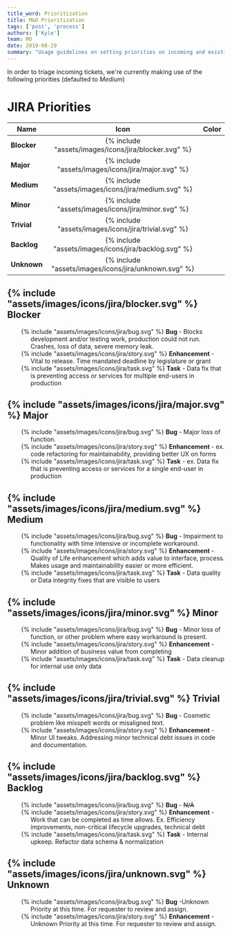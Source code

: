 ```yaml
---
title_word: Prioritization
title: M&O Prioritization
tags: ['post', 'process']
authors: ['Kyle']
team: MO
date: 2019-08-29
summary: "Usage guidelines on setting priorities on incoming and existing JIRA tickets"
---
```


In order to triage incoming tickets, we're currently making use of the following priorities (defaulted to *Medium*)

# JIRA Priorities

| Name        |  Icon                                    |  Color                                              |
|-------------|:----------------------------------------:|:---------------------------------------------------:|
| **Blocker** | {% include "assets/images/icons/jira/blocker.svg" %} | <div style="background:#990000" class="fill"></div> |
| **Major**   | {% include "assets/images/icons/jira/major.svg" %}   | <div style="background:#cc0000" class="fill"></div> |
| **Medium**  | {% include "assets/images/icons/jira/medium.svg" %}  | <div style="background:#FFAB00" class="fill"></div> |
| **Minor**   | {% include "assets/images/icons/jira/minor.svg" %}   | <div style="background:#339900" class="fill"></div> |
| **Trivial** | {% include "assets/images/icons/jira/trivial.svg" %} | <div style="background:#006600" class="fill"></div> |
| **Backlog** | {% include "assets/images/icons/jira/backlog.svg" %} | <div style="background:#131372" class="fill"></div> |
| **Unknown** | {% include "assets/images/icons/jira/unknown.svg" %} | <div style="background:#B0BAC5" class="fill"></div> |

## {% include "assets/images/icons/jira/blocker.svg" %} Blocker

<!-- Authoring Hint: disable line wrap / zoom out for super wide table text -->

* {% include "assets/images/icons/jira/bug.svg" %}  **Bug** - Blocks development and/or testing work, production could not run. Crashes, loss of data, severe memory leak.
* {% include "assets/images/icons/jira/story.svg" %} **Enhancement** - Vital to release.  Time mandated deadline by legislature or grant
* {% include "assets/images/icons/jira/task.svg" %} **Task** - Data fix that is preventing access or services for multiple end-users in production



## {% include "assets/images/icons/jira/major.svg" %}  Major

* {% include "assets/images/icons/jira/bug.svg" %}  **Bug** -  Major loss of function. 
* {% include "assets/images/icons/jira/story.svg" %} **Enhancement** - ex. code refactoring for maintainability, providing better UX on forms
* {% include "assets/images/icons/jira/task.svg" %} **Task** - ex. Data fix that is preventing access or services for a single end-user in production



## {% include "assets/images/icons/jira/medium.svg" %} Medium

* {% include "assets/images/icons/jira/bug.svg" %}  **Bug** -  Impairment to functionality with time intensive or incomplete workaround.
* {% include "assets/images/icons/jira/story.svg" %} **Enhancement** - Quality of Life enhancement which adds value to interface, process.  Makes usage and maintainability easier or more efficient. 
* {% include "assets/images/icons/jira/task.svg" %} **Task** - Data quality or Data integrity fixes that are visible to users




## {% include "assets/images/icons/jira/minor.svg" %} Minor

* {% include "assets/images/icons/jira/bug.svg" %}  **Bug** -  Minor loss of function, or other problem where easy workaround is present.
* {% include "assets/images/icons/jira/story.svg" %} **Enhancement** -  Minor addition of business value from completing 
* {% include "assets/images/icons/jira/task.svg" %} **Task** - Data cleanup for internal use only data



## {% include "assets/images/icons/jira/trivial.svg" %} Trivial

* {% include "assets/images/icons/jira/bug.svg" %}  **Bug** - Cosmetic problem like misspelt words or misaligned text. 
* {% include "assets/images/icons/jira/story.svg" %} **Enhancement** -  Minor UI tweaks. Addressing minor technical debt issues in code and documentation.



## {% include "assets/images/icons/jira/backlog.svg" %} Backlog

* {% include "assets/images/icons/jira/bug.svg" %}  **Bug** - ~~N/A~~
* {% include "assets/images/icons/jira/story.svg" %} **Enhancement** -  Work that can be completed as time allows. Ex. Efficiency improvements, non-critical lifecycle upgrades, technical debt 
* {% include "assets/images/icons/jira/task.svg" %} **Task** - Internal upkeep. Refactor data schema & normalization



## {% include "assets/images/icons/jira/unknown.svg" %} Unknown

* {% include "assets/images/icons/jira/bug.svg" %}  **Bug** -Unknown Priority at this time. For requester to review and assign.  
* {% include "assets/images/icons/jira/story.svg" %} **Enhancement** -  Unknown Priority at this time. For requester to review and assign.  


<style type="text/css">
h2 {
  display: flex;
}

h2 svg {
  width: 24px;
  height: 24px;
  margin-right: 8px;
}
h2 .direct-link {
  padding: 0 !important;
}
h2 + ul {
    list-style: none;
    padding-left: 54px;
}
h2 + ul li {
    text-indent: -22px;
}
h2 + ul li svg {
  height: 16px;
  margin-top: -2px;
  vertical-align: middle;
  margin-right: 2px;
}
</style>
